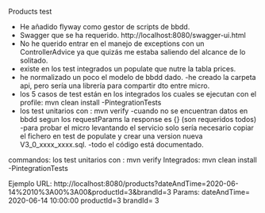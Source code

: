 Products test
- He añadido flyway como gestor de scripts de bbdd.
- Swagger que se ha requerido. http://localhost:8080/swagger-ui.html
- No he querido entrar en el manejo de exceptions con un ControllerAdvice ya que quizás
    me estaba saliendo del alcance de lo solitado.
- existe en los test integrados un populate que nutre la tabla prices.
- he normalizado un poco el modelo de bbdd dado.
-he creado la carpeta api, pero sería una librería para compartir dto entre micro.
- los 5 casos de test están en los integrados los cuales se ejecutan con el profile:
    mvn clean install -PintegrationTests
 - los test unitarios con :
    mvn verify
 -cuando no se encuentran datos en bbdd segun los requestParams la response es {} (son requeridos todos)
-para probar el micro levantando el servicio solo sería necesario copiar el fichero en test de populate
y crear una version nueva V3_0_xxxx_xxxx.sql.
-todo el código está documentado.

commandos:
los test unitarios con :
    mvn verify
 Integrados:
   mvn clean install -PintegrationTests
   
   Ejemplo URL:
   http://localhost:8080/products?dateAndTime=2020-06-14%2010%3A00%3A00&productId=3&brandId=3
   Params:
   dateAndTime= 2020-06-14 10:00:00
   productId=3
   brandId= 3